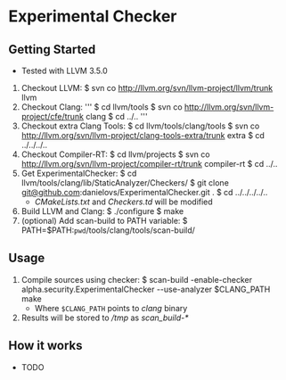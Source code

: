 # Experimental Checker

## Getting Started
* Tested with LLVM 3.5.0
1. Checkout LLVM:
	$ svn co http://llvm.org/svn/llvm-project/llvm/trunk llvm
2. Checkout Clang:
		'''
		$ cd llvm/tools
		$ svn co http://llvm.org/svn/llvm-project/cfe/trunk clang
		$ cd ../..
		'''
3. Checkout extra Clang Tools:
	$ cd llvm/tools/clang/tools
	$ svn co http://llvm.org/svn/llvm-project/clang-tools-extra/trunk extra
	$ cd ../../../..
4. Checkout Compiler-RT:
	$ cd llvm/projects
	$ svn co http://llvm.org/svn/llvm-project/compiler-rt/trunk compiler-rt
	$ cd ../..
5. Get ExperimentalChecker:
	$ cd llvm/tools/clang/lib/StaticAnalyzer/Checkers/
	$ git clone git@github.com:danielovs/ExperimentalChecker.git .
	$ cd ../../../../..
	* _CMakeLists.txt_ and _Checkers.td_ will be modified
6. Build LLVM and Clang:
	$ ./configure
	$ make
7. (optional) Add scan-build to PATH variable:
	$ PATH=$PATH:`pwd`/tools/clang/tools/scan-build/

## Usage
1. Compile sources using checker:
	$ scan-build -enable-checker alpha.security.ExperimentalChecker --use-analyzer $CLANG_PATH make
	* Where `$CLANG_PATH` points to _clang_ binary
2. Results will be stored to _/tmp_ as _scan_build-*_

## How it works

* TODO
